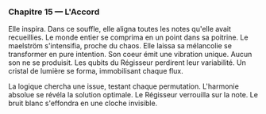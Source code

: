 ### Chapitre 15 — L'Accord
Elle inspira. Dans ce souffle, elle aligna toutes les notes qu'elle avait recueillies. Le monde entier se comprima en un point dans sa poitrine. Le maelström s'intensifia, proche du chaos. Elle laissa sa mélancolie se transformer en pure intention. Son coeur émit une vibration unique. Aucun son ne se produisit. Les qubits du Régisseur perdirent leur variabilité. Un cristal de lumière se forma, immobilisant chaque flux.

La logique chercha une issue, testant chaque permutation. L'harmonie absolue se révéla la solution optimale. Le Régisseur verrouilla sur la note. Le bruit blanc s'effondra en une cloche invisible.
